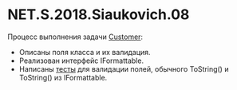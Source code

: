# NET.S.2018.Siaukovich.08

Процесс выполнения задачи [Customer](https://github.com/Siaukovich/NET.S.2018.Siaukovich.08/tree/master/Customer):  
* Описаны поля класса и их валидация.
* Реализован интерфейс IFormattable.
* Написаны [тесты](https://github.com/Siaukovich/NET.S.2018.Siaukovich.08/tree/master/Customer.Tests) для валидации полей, обычного ToString() и ToString() из IFormattable.